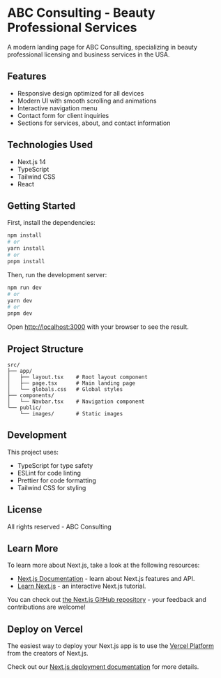 # ABC Consulting - Beauty Professional Services

A modern landing page for ABC Consulting, specializing in beauty professional licensing and business services in the USA.

## Features

- Responsive design optimized for all devices
- Modern UI with smooth scrolling and animations
- Interactive navigation menu
- Contact form for client inquiries
- Sections for services, about, and contact information

## Technologies Used

- Next.js 14
- TypeScript
- Tailwind CSS
- React

## Getting Started

First, install the dependencies:

```bash
npm install
# or
yarn install
# or
pnpm install
```

Then, run the development server:

```bash
npm run dev
# or
yarn dev
# or
pnpm dev
```

Open [http://localhost:3000](http://localhost:3000) with your browser to see the result.

## Project Structure

```
src/
├── app/
│   ├── layout.tsx    # Root layout component
│   ├── page.tsx      # Main landing page
│   └── globals.css   # Global styles
├── components/
│   └── Navbar.tsx    # Navigation component
└── public/
    └── images/       # Static images
```

## Development

This project uses:
- TypeScript for type safety
- ESLint for code linting
- Prettier for code formatting
- Tailwind CSS for styling

## License

All rights reserved - ABC Consulting

## Learn More

To learn more about Next.js, take a look at the following resources:

- [Next.js Documentation](https://nextjs.org/docs) - learn about Next.js features and API.
- [Learn Next.js](https://nextjs.org/learn) - an interactive Next.js tutorial.

You can check out [the Next.js GitHub repository](https://github.com/vercel/next.js) - your feedback and contributions are welcome!

## Deploy on Vercel

The easiest way to deploy your Next.js app is to use the [Vercel Platform](https://vercel.com/new?utm_medium=default-template&filter=next.js&utm_source=create-next-app&utm_campaign=create-next-app-readme) from the creators of Next.js.

Check out our [Next.js deployment documentation](https://nextjs.org/docs/app/building-your-application/deploying) for more details.
